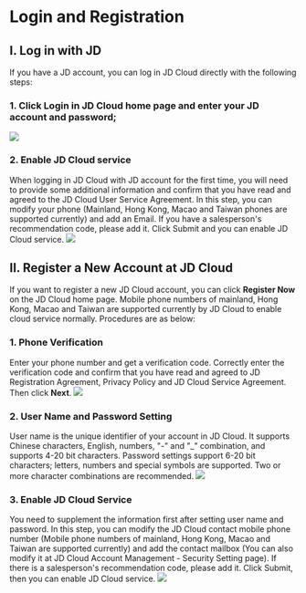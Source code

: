 # Login and Registration
## I. Log in with JD
If you have a JD account, you can log in JD Cloud directly with the following steps:

### 1. Click **Login** in JD Cloud home page and enter your JD account and password;
![](https://github.com/jdcloudcom/en/blob/20190319-limeijuan/image/User/Account-Management/signin-and-signup/%E4%BA%AC%E4%B8%9C%E8%B4%A6%E5%AF%86%E7%99%BB%E5%BD%95.png)

### 2. Enable JD Cloud service
When logging in JD Cloud with JD account for the first time, you will need to provide some additional information and confirm that you have read and agreed to the JD Cloud User Service Agreement. In this step, you can modify your phone (Mainland, Hong Kong, Macao and Taiwan phones are supported currently) and add an Email. If you have a salesperson's recommendation code, please add it. Click Submit and you can enable JD Cloud service.
![](https://github.com/jdcloudcom/en/blob/20190319-limeijuan/image/User/Account-Management/signin-and-signup/%E7%99%BB%E5%BD%95%E6%BF%80%E6%B4%BB%E9%A1%B5%E9%9D%A2.png)
 
## II. Register a New Account at JD Cloud
If you want to register a new JD Cloud account, you can click **Register Now** on the JD Cloud home page. Mobile phone numbers of mainland, Hong Kong, Macao and Taiwan are supported currently by JD Cloud to enable cloud service normally. Procedures are as below:
### 1. Phone Verification
Enter your phone number and get a verification code. Correctly enter the verification code and confirm that you have read and agreed to JD Registration Agreement, Privacy Policy and JD Cloud Service Agreement. Then click **Next**.
![](https://github.com/jdcloudcom/en/blob/en-signin-signup/image/User/Account-Management/signin-and-signup/%E6%B3%A8%E5%86%8C%E9%AA%8C%E8%AF%81%E6%89%8B%E6%9C%BA%E5%8F%B7.png)

### 2. User Name and Password Setting
User name is the unique identifier of your account in JD Cloud. It supports Chinese characters, English, numbers, "-" and "_" combination, and supports 4-20 bit characters. Password settings support 6-20 bit characters; letters, numbers and special symbols are supported. Two or more character combinations are recommended.
![](https://github.com/jdcloudcom/en/blob/en-signin-signup/image/User/Account-Management/signin-and-signup/%E6%B3%A8%E5%86%8C%E8%B4%A6%E5%8F%B7%E8%AE%BE%E7%BD%AE.png)

### 3. Enable JD Cloud Service
You need to supplement the information first after setting user name and password. In this step, you can modify the JD Cloud contact mobile phone number (Mobile phone numbers of mainland, Hong Kong, Macao and Taiwan are supported currently) and add the contact mailbox (You can also modify it at JD Cloud Account Management - Security Setting page). If there is a salesperson's recommendation code, please add it. Click Submit, then you can enable JD Cloud service.
![](https://github.com/jdcloudcom/en/blob/en-signin-signup/image/User/Account-Management/signin-and-signup/英文激活页.png)
